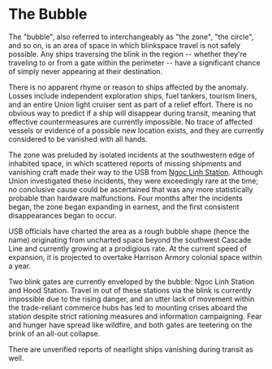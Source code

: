 # The Bubble

The "bubble", also referred to interchangeably as "the zone", "the circle", and so on, is an area of space in which blinkspace travel is not safely possible. Any ships traversing the blink in the region -- whether they're traveling to or from a gate within the perimeter -- have a significant chance of simply never appearing at their destination.

There is no apparent rhyme or reason to ships affected by the anomaly. Losses include independent exploration ships, fuel tankers, tourism liners, and an entire Union light cruiser sent as part of a relief effort. There is no obvious way to predict if a ship will disappear during transit, meaning that effective countermeasures are currently impossible. No trace of affected vessels or evidence of a possible new location exists, and they are currently considered to be vanished with all hands.

The zone was preluded by isolated incidents at the southwestern edge of inhabited space, in which scattered reports of missing shipments and vanishing craft made their way to the USB from [Ngoc Linh Station](ngoc-linh.md). Although Union investigated these incidents, they were exceedingly rare at the time; no conclusive cause could be ascertained that was any more statistically probable than hardware malfunctions. Four months after the incidents began, the zone began expanding in earnest, and the first consistent disappearances began to occur.

USB officials have charted the area as a rough bubble shape (hence the name) originating from uncharted space beyond the southwest Cascade Line and currently growing at a prodigious rate. At the current speed of expansion, it is projected to overtake Harrison Armory colonial space within a year.

Two blink gates are currently enveloped by the bubble: Ngoc Linh Station and Hood Station. Travel in out of these stations via the blink is currently impossible due to the rising danger, and an utter lack of movement within the trade-reliant commerce hubs has led to mounting crises aboard the station despite strict rationing measures and information campaigning. Fear and hunger have spread like wildfire, and both gates are teetering on the brink of an all-out collapse.

There are unverified reports of nearlight ships vanishing during transit as well.